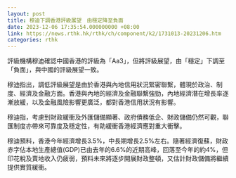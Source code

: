 ```yaml
---
layout: post
title: 穆迪下調香港評級展望　由穩定降至負面　
date: 2023-12-06 17:35:54.000000000 +08:00
link: https://news.rthk.hk/rthk/ch/component/k2/1731013-20231206.htm
categories: rthk
---
```


評級機構穆迪確認中國香港的評級為「Aa3」，但將評級展望，由「穩定」下調至「負面」，與中國的評級展望一致。

穆迪指出，調低評級展望是由於香港與內地信用狀況緊密聯繫，體現於政治、制度、經濟及金融方面。香港與內地的經濟及金融聯繫強勁，內地經濟潛在增長率逐漸放緩，以及金融風險影響更廣泛，都對香港信用狀況有影響。

穆迪指，考慮到財政緩衝及外匯儲備顯著、政府債務低企、財政儲備仍然可觀，聯匯制度亦帶來可靠度及穩定性，有助緩衝香港經濟應對重大衝擊。

穆迪預料，香港今年經濟增長3.5%，中長期增長2.5%左右。隨著經濟復蘇，財政赤字佔本地生產總值(GDP)已由去年的6.6%的近期高峰，回落至今年的約4%，但印花稅及賣地收入仍疲弱，預料未來將逐步開展財政整頓，又估計財政儲備將繼續提供實質緩衝。
